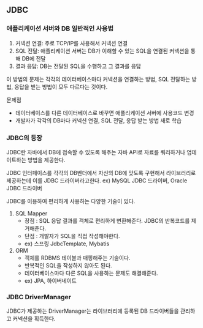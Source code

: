 ## JDBC

### 애플리케이션 서버와 DB 일반적인 사용법
1. 커넥션 연결: 주로 TCP/IP를 사용해서 커넥션 연결
2. SQL 전달: 애플리케이션 서버는 DB가 이해할 수 있는 SQL을 연결된 커넥션을 통해 DB에 전달
3. 결과 응답: DB는 전달된 SQL을 수행하고 그 결과를 응답

이 방법의 문제는 각각의 데이터베이스마다 커넥션을 연결하는 방법, SQL 전달하는 방법, 응답을 받는 방법이 모두 다르다는 것이다.

문제점
- 데이터베이스를 다른 데이터베이스로 바꾸면 애플리케이션 서버에 사용코드 변경
- 개발자가 각각의 DB마다 커넥션 연결, SQL 전달, 응답 받는 방법 새로 학습

### JDBC의 등장
JDBC란 자바에서 DB에 접속할 수 있도록 해주는 자바 API로 자료를 쿼리하거나 업데이트하는 방법을 제공한다.

JDBC 인터페이스를 각각의 DB벤더에서 자신의 DB에 맞도록 구현해서 라이브러리로 제공하는데 이를 JDBC 드라이버라고한다. ex) MySQL JDBC 드라이버, Oracle JDBC 드라이버

JDBC를 이용하여 편리하게 사용하는 다양한 기술이 있다.
1. SQL Mapper
    - 장점 : SQL 응답 결과를 객체로 편리하게 변환해준다. JDBC의 반복코드를 제거해준다.
    - 단점 : 개발자가 SQL을 직접 작성해야한다.
    - ex) 스프링 JdbcTemplate, Mybatis
2. ORM
    - 객체를 RDBMS 테이블과 매핑해주는 기술이다.
    - 반복적인 SQL을 작성하지 않아도 된다.
    - 데이터베이스마다 다른 SQL을 사용하는 문제도 해결해준다.
    - ex) JPA, 하이버네이트

### JDBC DriverManager
JDBC가 제공하는 DriverManager는 라이브러리에 등록된 DB 드라이버들을 관리하고 커넥션을 획득한다.